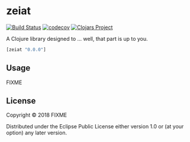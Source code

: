 # zeiat
[![Build Status](https://travis-ci.org/toxicfrog/zeiat.svg?branch=master)](https://travis-ci.org/toxicfrog/zeiat)
[![codecov](https://codecov.io/gh/toxicfrog/zeiat/branch/master/graph/badge.svg)](https://codecov.io/gh/toxicfrog/zeiat)
[![Clojars Project](https://img.shields.io/clojars/v/zeiat.svg)](https://clojars.org/zeiat)

A Clojure library designed to ... well, that part is up to you.

```clj
[zeiat "0.0.0"]
```

## Usage

FIXME

## License

Copyright © 2018 FIXME

Distributed under the Eclipse Public License either version 1.0 or (at
your option) any later version.
